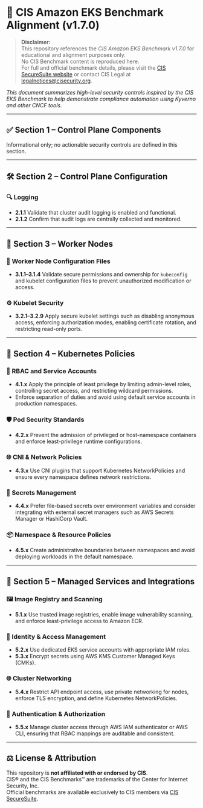 # 📘 CIS Amazon EKS Benchmark Alignment (v1.7.0)

> **Disclaimer:**  
> This repository references the *CIS Amazon EKS Benchmark v1.7.0* for educational and alignment purposes only.  
> No CIS Benchmark content is reproduced here.  
> For full and official benchmark details, please visit the [CIS SecureSuite website](https://www.cisecurity.org/cis-securesuite) or contact CIS Legal at [legalnotices@cisecurity.org](mailto:legalnotices@cisecurity.org).  

*This document summarizes high-level security controls inspired by the CIS EKS Benchmark to help demonstrate compliance automation using Kyverno and other CNCF tools.*

---

## ✅ Section 1 – Control Plane Components  
Informational only; no actionable security controls are defined in this section.

---

## 🛠️ Section 2 – Control Plane Configuration  

### 🔍 Logging  
- **2.1.1** Validate that cluster audit logging is enabled and functional.  
- **2.1.2** Confirm that audit logs are centrally collected and monitored.

---

## 🧱 Section 3 – Worker Nodes  

### 📄 Worker Node Configuration Files  
- **3.1.1–3.1.4** Validate secure permissions and ownership for `kubeconfig` and kubelet configuration files to prevent unauthorized modification or access.

### ⚙️ Kubelet Security  
- **3.2.1–3.2.9** Apply secure kubelet settings such as disabling anonymous access, enforcing authorization modes, enabling certificate rotation, and restricting read-only ports.

---

## 🔐 Section 4 – Kubernetes Policies  

### 🧾 RBAC and Service Accounts  
- **4.1.x** Apply the principle of least privilege by limiting admin-level roles, controlling secret access, and restricting wildcard permissions.  
- Enforce separation of duties and avoid using default service accounts in production namespaces.

### 🛡️ Pod Security Standards  
- **4.2.x** Prevent the admission of privileged or host-namespace containers and enforce least-privilege runtime configurations.

### 🌐 CNI & Network Policies  
- **4.3.x** Use CNI plugins that support Kubernetes NetworkPolicies and ensure every namespace defines network restrictions.

### 🔑 Secrets Management  
- **4.4.x** Prefer file-based secrets over environment variables and consider integrating with external secret managers such as AWS Secrets Manager or HashiCorp Vault.

### 📦 Namespace & Resource Policies  
- **4.5.x** Create administrative boundaries between namespaces and avoid deploying workloads in the default namespace.

---

## 🧩 Section 5 – Managed Services and Integrations  

### 🖼️ Image Registry and Scanning  
- **5.1.x** Use trusted image registries, enable image vulnerability scanning, and enforce least-privilege access to Amazon ECR.

### 🔐 Identity & Access Management  
- **5.2.x** Use dedicated EKS service accounts with appropriate IAM roles.  
- **5.3.x** Encrypt secrets using AWS KMS Customer Managed Keys (CMKs).

### 🌐 Cluster Networking  
- **5.4.x** Restrict API endpoint access, use private networking for nodes, enforce TLS encryption, and define Kubernetes NetworkPolicies.

### 👥 Authentication & Authorization  
- **5.5.x** Manage cluster access through AWS IAM authenticator or AWS CLI, ensuring that RBAC mappings are auditable and consistent.

---

## ⚖️ License & Attribution  
This repository is **not affiliated with or endorsed by CIS**.  
CIS® and the CIS Benchmarks™ are trademarks of the Center for Internet Security, Inc.  
Official benchmarks are available exclusively to CIS members via [CIS SecureSuite](https://www.cisecurity.org/cis-securesuite).
